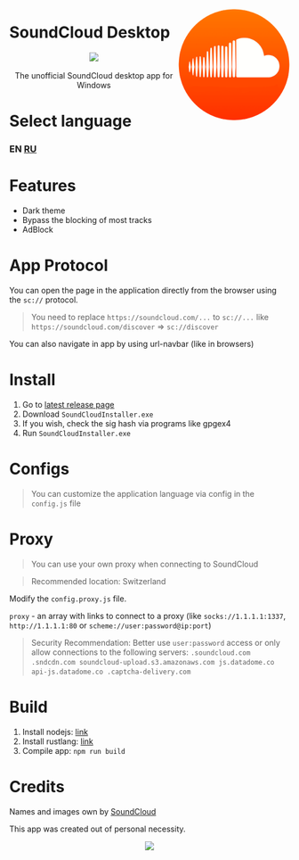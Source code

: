 <p>
<a href="https://soundcloud.com" alt="soundcloud">
<img src="https://raw.githubusercontent.com/fydne/SoundCloud-Desktop/main/icons/appLogo.png" width="200px" align="right" style="border-radius: 50%;" />
</a>

# SoundCloud Desktop

<p align="center">
<a href="https://soundcloud.com" alt="soundcloud">
<img src="https://readme-typing-svg.herokuapp.com?font=Fira+Code&weight=500&pause=1000&color=F76000&center=true&vCenter=true&repeat=false&width=435&height=25&lines=SoundCloud+Desktop">
</a>
</p>
<p align="center">
The unofficial SoundCloud desktop app for Windows
</p>

# Select language

### EN [RU](https://github.com/zxcnoname666/SoundCloud-Desktop/blob/main/README-RU.md)

# Features

- Dark theme
- Bypass the blocking of most tracks
- AdBlock

# App Protocol

You can open the page in the application directly from the browser using the `sc://` protocol.
> You need to replace `https://soundcloud.com/...` to `sc://...` like `https://soundcloud.com/discover` =>
`sc://discover`

You can also navigate in app by using url-navbar (like in browsers)

# Install

1. Go to [latest release page](https://github.com/zxcnoname666/SoundCloud-Desktop/releases/latest)
2. Download `SoundCloudInstaller.exe`
3. If you wish, check the sig hash via programs like gpgex4
4. Run `SoundCloudInstaller.exe`

# Configs

> You can customize the application language via config in the `config.js` file

# Proxy

> You can use your own proxy when connecting to SoundCloud

> Recommended location: Switzerland

Modify the `config.proxy.js` file.

`proxy` - an array with links to connect to a proxy (like `socks://1.1.1.1:1337`, `http://1.1.1.1:80` or
`scheme://user:password@ip:port`)

> Security Recommendation: Better use `user:password` access or only allow connections to the following servers:
`.soundcloud.com .sndcdn.com soundcloud-upload.s3.amazonaws.com js.datadome.co api-js.datadome.co .captcha-delivery.com`

# Build

1. Install nodejs: [link](https://nodejs.org/en/download)
2. Install rustlang: [link](https://rust-lang.org/tools/install)
3. Compile app: `npm run build`

# Credits

Names and images own by [SoundCloud](https://soundcloud.com)

This app was created out of personal necessity.

<p align="center">
<a href="javascript:void(0)">
<img src="https://profile-counter.glitch.me/scda/count.svg" width="200px" />
</a>